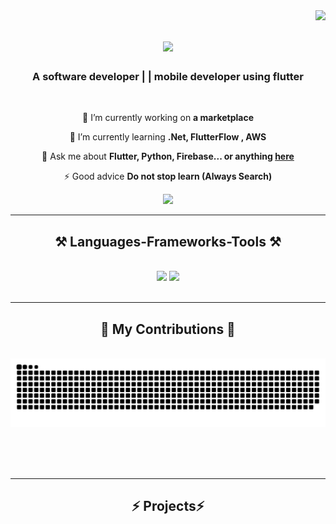 <img align="right" src="https://visitor-badge.laobi.icu/badge?page_id=salesp07.salesp07" />

<h1 align="center">
    <img src="https://readme-typing-svg.herokuapp.com/?font=Righteous&size=35&center=true&vCenter=true&width=500&height=70&duration=4000&lines=Hi+There!+👋;+I'm+Abdelrahman+Amr!;" />
</h1>

<h3 align="center">A software developer | | mobile developer using flutter</h3>

<br/>

<div align="center">
 
 🔭 I’m currently working on **a marketplace**
 
 🌱 I’m currently learning **.Net, FlutterFlow , AWS**

💬 Ask me about **Flutter, Python, Firebase... or anything [here](https://github.com/abdo6400/abdo6400/issues)**

⚡ Good advice **Do not stop learn (Always Search)**

 </div>
 
<div align="center"> 
  <a href="https://www.linkedin.com/in/abdelrahman-amr-729400204/" target="_blank">
    <img src="https://img.shields.io/badge/LinkedIn-0077B5?style=for-the-badge&logo=linkedin&logoColor=white" target="_blank" />
  </a>
</div>

 <hr/>
 
<h2 align="center">⚒️ Languages-Frameworks-Tools ⚒️</h2>
<br/>
<div align="center">
    <img src="https://skillicons.dev/icons?i=flutter,dart,html,css,vscode,github,figma,git,ios,andriod" />
    <img src="https://skillicons.dev/icons?i=nodejs,python,javascript,typescript,express,firebase,mongodb,c,java,nextjs,mysql,flask" /><br>
</div>

<br/>
<hr/>

<div align="center">
  <h2>🐍 My Contributions 🐍</h2>
  <br>
  <img alt="snake eating my contributions" src="https://raw.githubusercontent.com/salesp07/salesp07/output/github-contribution-grid-snake.svg" />
  
  <br/><br/><br/>
</div>

<hr/>

<h2 align="center">⚡ Projects⚡</h2>
<br>
<div align=center>
 
</div>

<br/><br/>

